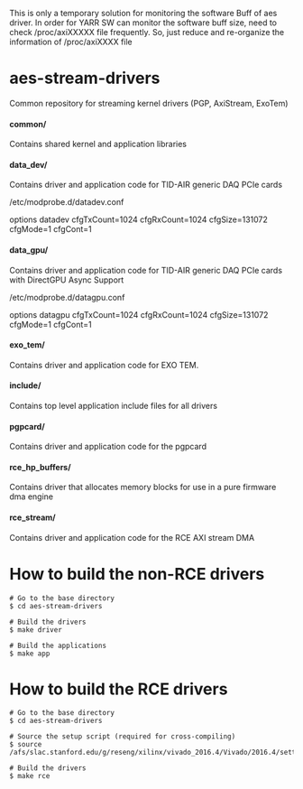 This is only a temporary solution for monitoring the software Buff of aes driver. In order for YARR SW can monitor the software buff size, need to check /proc/axiXXXXX file frequently. So, just reduce and re-organize the information of /proc/axiXXXX file

# aes-stream-drivers

Common repository for streaming kernel drivers (PGP, AxiStream, ExoTem)

<!--- ########################################################################################### -->

#### common/

Contains shared kernel and application libraries

#### data_dev/

Contains driver and application code for TID-AIR generic DAQ PCIe cards

/etc/modprobe.d/datadev.conf

options datadev cfgTxCount=1024 cfgRxCount=1024 cfgSize=131072 cfgMode=1 cfgCont=1

#### data_gpu/

Contains driver and application code for TID-AIR generic DAQ PCIe cards with DirectGPU Async Support

/etc/modprobe.d/datagpu.conf

options datagpu cfgTxCount=1024 cfgRxCount=1024 cfgSize=131072 cfgMode=1 cfgCont=1

#### exo_tem/

Contains driver and application code for EXO TEM.

#### include/

Contains top level application include files for all drivers

#### pgpcard/

Contains driver and application code for the pgpcard

#### rce_hp_buffers/

Contains driver that allocates memory blocks for use in a pure firmware dma engine

#### rce_stream/

Contains driver and application code for the RCE AXI stream DMA

<!--- ########################################################################################### -->

# How to build the non-RCE drivers

```
# Go to the base directory
$ cd aes-stream-drivers

# Build the drivers
$ make driver

# Build the applications
$ make app
```

<!--- ########################################################################################### -->

# How to build the RCE drivers

```
# Go to the base directory
$ cd aes-stream-drivers

# Source the setup script (required for cross-compiling)
$ source /afs/slac.stanford.edu/g/reseng/xilinx/vivado_2016.4/Vivado/2016.4/settings64.sh

# Build the drivers
$ make rce
```

<!--- ########################################################################################### -->

